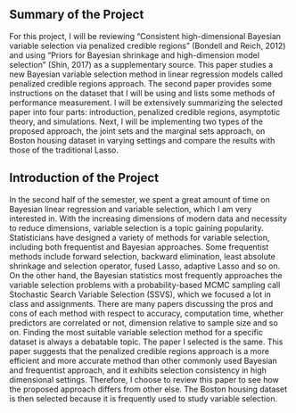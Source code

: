 ## Summary of the Project
For this project, I will be reviewing “Consistent high-dimensional Bayesian variable selection via penalized credible regions” (Bondell and Reich, 2012) and using “Priors for Bayesian shrinkage and high-dimension model selection” (Shin, 2017) as a supplementary source. This paper studies a new Bayesian variable selection method in linear regression models called penalized credible regions approach. The second paper provides some instructions on the dataset that I will be using and lists some methods of performance measurement. I will be extensively summarizing the selected paper into four parts: introduction, penalized credible regions, asymptotic theory, and simulations. Next, I will be implementing two types of the proposed approach, the joint sets and the marginal sets approach, on Boston housing dataset in varying settings and compare the results with those of the traditional Lasso.

## Introduction of the Project
In the second half of the semester, we spent a great amount of time on Bayesian linear regression and variable selection, which I am very interested in. With the increasing dimensions of modern data and necessity to reduce dimensions, variable selection is a topic gaining popularity. Statisticians have designed a variety of methods for variable selection, including both frequentist and Bayesian approaches. Some frequentist methods include forward selection, backward elimination, least absolute shrinkage and selection operator, fused Lasso, adaptive Lasso and so on. On the other hand, the Bayesian statistics most frequently approaches the variable selection problems with a probability-based MCMC sampling call Stochastic Search Variable Selection (SSVS), which we focused a lot in class and assignments. There are many papers discussing the pros and cons of each method with respect to accuracy, computation time, whether predictors are correlated or not, dimension relative to sample size and so on. Finding the most suitable variable selection method for a specific dataset is always a debatable topic. The paper I selected is the same. This paper suggests that the penalized credible regions approach is a more efficient and more accurate method than other commonly used Bayesian and frequentist approach, and it exhibits selection consistency in high dimensional settings. Therefore, I choose to review this paper to see how the proposed approach differs from other else. The Boston housing dataset is then selected because it is frequently used to study variable selection.
